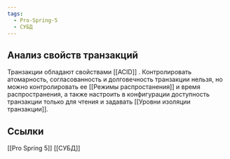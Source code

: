 ```yaml
---
tags:
  - Pro-Spring-5
  - СУБД
---
```


## Анализ свойств транзакций
Транзакции обладают свойствами [[ACID]] .
Контролировать атомарность, согласованность и долговечность транзакции нельзя, но можно контролировать ее [[Режимы распростанения]] и время распространения, а также настроить в конфигурации доступность транзакции только для чтения и задавать [[Уровни изоляции транзакции]].

## Ссылки
[[Pro Spring 5]]
[[СУБД]]

